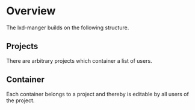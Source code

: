 # Overview

The lxd-manger builds on the following structure.

## Projects
There are arbitrary projects which container a list of users.

## Container
Each container belongs to a project and thereby is editable by all users of the project.